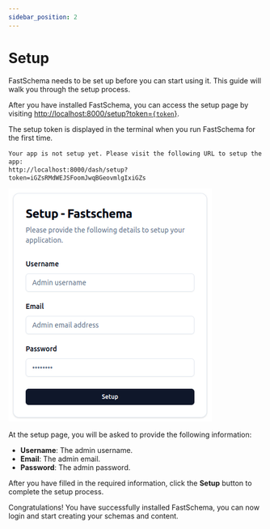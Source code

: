 ```yaml
---
sidebar_position: 2
---
```


# Setup

FastSchema needs to be set up before you can start using it. This guide will walk you through the setup process.

After you have installed FastSchema, you can access the setup page by visiting [http://localhost:8000/setup?token=`{token`}](http://localhost:8000?token=`{token`}).

The setup token is displayed in the terminal when you run FastSchema for the first time.

```
Your app is not setup yet. Please visit the following URL to setup the app:
http://localhost:8000/dash/setup?token=iGZsRMdWEJSFoomJwqBGeovmlgIxiGZs
```

<p style={{textAlign: 'center'}}>
  <img src="/img/fastschema-setup.png" alt="Fastschema setup" />
</p>

At the setup page, you will be asked to provide the following information:

- **Username**: The admin username.
- **Email**: The admin email.
- **Password**: The admin password.

After you have filled in the required information, click the **Setup** button to complete the setup process.

Congratulations! You have successfully installed FastSchema, you can now login and start creating your schemas and content.
